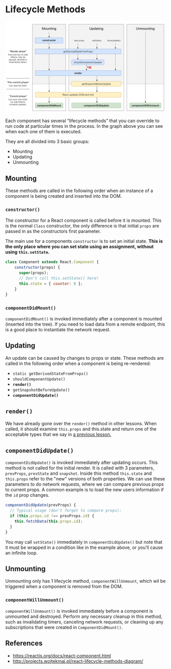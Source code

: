 # Lifecycle Methods

![React Lifecycle](./images/react-lifecycle.png)

Each component has several “lifecycle methods” that you can override to run code at particular times in the process.
In the graph above you can see when each one of them is executed.

They are all divided into 3 basic groups:

- Mounting
- Updating
- Unmounting

## Mounting

These methods are called in the following order when an instance of a component is being created and inserted into the DOM.

### `constructor()`

The constructor for a React component is called before it is mounted. This is the normal `Class` constructor, the only difference is that initial `props` are passed in as the constructors first parameter.

The main use for a components `constructor` is to set an initial state. **This is the only place where you can set state using an assignment, without using `this.setState`.**
 
```jsx harmony
class Component extends React.Component {
    constructor(props) {
      super(props);
      // Don't call this.setState() here!
      this.state = { counter: 0 };
    }
}
```

### `componentDidMount()`

`componentDidMount()` is invoked immediately after a component is mounted (inserted into the tree).
If you need to load data from a remote endpoint, this is a good place to instantiate the network request.

## Updating

An update can be caused by changes to props or state. These methods are called in the following order when a component is being re-rendered:

- `static getDerivedStateFromProps()`
- `shouldComponentUpdate()`
- **`render()`**
- `getSnapshotBeforeUpdate()`
- **`componentDidUpdate()`**

## `render()`

We have already gone over the `render()` method in other lessons. When called, it should examine `this.props` and this.state and return one of the acceptable types that we say in [a previous lesson.](./Render.md)

## `componentDidUpdate()`

`componentDidUpdate()` is invoked immediately after updating occurs. This method is not called for the initial render.
It is called with 3 parameters, `prevProps`, `prevState` and `snapshot`. Inside this method `this.state` and `this.props` refer to the "new" versions of both properties.
We can use these parameters to do network requests, where we can compare previous props to current props.
A common example is to load the new users information if the `id` prop changes.

```jsx harmony
componentDidUpdate(prevProps) {
  // Typical usage (don't forget to compare props):
  if (this.props.id !== prevProps.id) {
    this.fetchData(this.props.id);
  }
}
```
You may call `setState()` immediately in `componentDidUpdate()` but note that it must be wrapped in a condition like in the example above, or you’ll cause an infinite loop.

## Unmounting

Unmounting only has 1 lifecycle method, `componentWillUnmount`, which wil be triggered when a component is removed from the DOM.

### `componentWillUnmount()`

`componentWillUnmount()` is invoked immediately before a component is unmounted and destroyed.
Perform any necessary cleanup in this method, such as invalidating timers, canceling network requests, or cleaning up any subscriptions that were created in `ComponentDidMount()`.

## References

- https://reactjs.org/docs/react-component.html
- http://projects.wojtekmaj.pl/react-lifecycle-methods-diagram/

